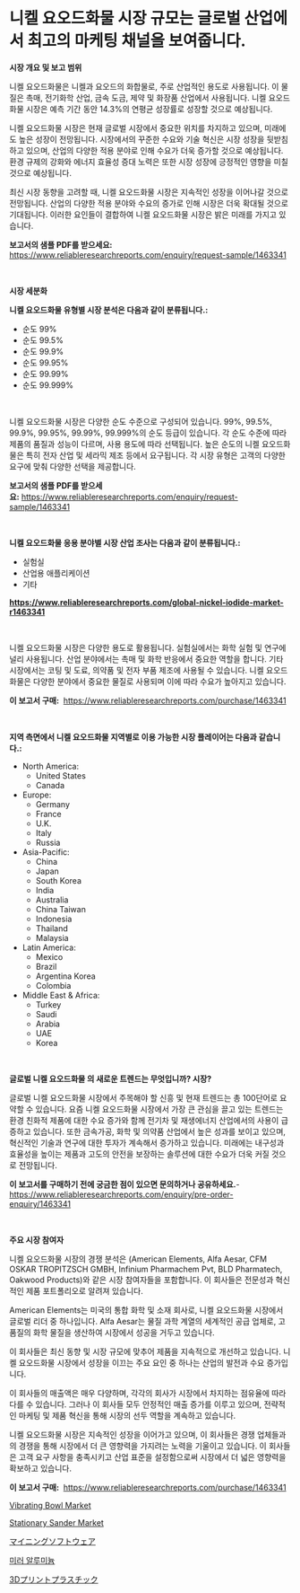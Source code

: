 <p><h1>니켈 요오드화물 시장 규모는 글로벌 산업에서 최고의 마케팅 채널을 보여줍니다.</h1></p><p><strong>시장 개요 및 보고 범위</strong></p>
<p><p>니켈 요오드화물은 니켈과 요오드의 화합물로, 주로 산업적인 용도로 사용됩니다. 이 물질은 촉매, 전기화학 산업, 금속 도금, 제약 및 화장품 산업에서 사용됩니다. 니켈 요오드화물 시장은 예측 기간 동안 14.3%의 연평균 성장률로 성장할 것으로 예상됩니다. </p><p>니켈 요오드화물 시장은 현재 글로벌 시장에서 중요한 위치를 차지하고 있으며, 미래에도 높은 성장이 전망됩니다. 시장에서의 꾸준한 수요와 기술 혁신은 시장 성장을 뒷받침하고 있으며, 산업의 다양한 적용 분야로 인해 수요가 더욱 증가할 것으로 예상됩니다. 환경 규제의 강화와 에너지 효율성 증대 노력은 또한 시장 성장에 긍정적인 영향을 미칠 것으로 예상됩니다. </p><p>최신 시장 동향을 고려할 때, 니켈 요오드화물 시장은 지속적인 성장을 이어나갈 것으로 전망됩니다. 산업의 다양한 적용 분야와 수요의 증가로 인해 시장은 더욱 확대될 것으로 기대됩니다. 이러한 요인들이 결합하여 니켈 요오드화물 시장은 밝은 미래를 가지고 있습니다.</p></p>
<p><strong>보고서의 샘플 PDF를 받으세요:</strong> <a href="https://www.reliableresearchreports.com/enquiry/request-sample/1463341">https://www.reliableresearchreports.com/enquiry/request-sample/1463341</a></p>
<p>&nbsp;</p>
<p><strong>시장 세분화</strong></p>
<p><strong>니켈 요오드화물 유형별 시장 분석은 다음과 같이 분류됩니다.:</strong></p>
<p><ul><li>순도 99%</li><li>순도 99.5%</li><li>순도 99.9%</li><li>순도 99.95%</li><li>순도 99.99%</li><li>순도 99.999%</li></ul></p>
<p>&nbsp;</p>
<p><p>니켈 요오드화물 시장은 다양한 순도 수준으로 구성되어 있습니다. 99%, 99.5%, 99.9%, 99.95%, 99.99%, 99.999%의 순도 등급이 있습니다. 각 순도 수준에 따라 제품의 품질과 성능이 다르며, 사용 용도에 따라 선택됩니다. 높은 순도의 니켈 요오드화물은 특히 전자 산업 및 세라믹 제조 등에서 요구됩니다. 각 시장 유형은 고객의 다양한 요구에 맞춰 다양한 선택을 제공합니다.</p></p>
<p><strong>보고서의 샘플 PDF를 받으세요:</strong>&nbsp;<a href="https://www.reliableresearchreports.com/enquiry/request-sample/1463341">https://www.reliableresearchreports.com/enquiry/request-sample/1463341</a></p>
<p>&nbsp;</p>
<p><strong> 니켈 요오드화물 응용 분야별 시장 산업 조사는 다음과 같이 분류됩니다.:</strong></p>
<p><ul><li>실험실</li><li>산업용 애플리케이션</li><li>기타</li></ul></p>
<p><strong><a href="https://www.reliableresearchreports.com/global-nickel-iodide-market-r1463341">https://www.reliableresearchreports.com/global-nickel-iodide-market-r1463341</a></strong></p>
<p>&nbsp;</p>
<p><p>니켈 요오드화물 시장은 다양한 용도로 활용됩니다. 실험실에서는 화학 실험 및 연구에 널리 사용됩니다. 산업 분야에서는 촉매 및 화학 반응에서 중요한 역할을 합니다. 기타 시장에서는 코팅 및 도료, 의약품 및 전자 부품 제조에 사용될 수 있습니다. 니켈 요오드화물은 다양한 분야에서 중요한 물질로 사용되며 이에 따라 수요가 높아지고 있습니다.</p></p>
<p><strong>이 보고서 구매:</strong>&nbsp; <a href="https://www.reliableresearchreports.com/purchase/1463341">https://www.reliableresearchreports.com/purchase/1463341</a></p>
<p>&nbsp;</p>
<p><strong>지역 측면에서 니켈 요오드화물 지역별로 이용 가능한 시장 플레이어는 다음과 같습니다.:</strong></p>
<p><ul>
    <li>
        North America:
        <ul>
            <li>United States</li>
            <li>Canada</li>
        </ul>
    </li>
    <li>
        Europe:
        <ul>
            <li>Germany</li>
            <li>France</li>
            <li>U.K.</li>
            <li>Italy</li>
            <li>Russia</li>
        </ul>
    </li>
    <li>
        Asia-Pacific:
        <ul>
            <li>China</li>
            <li>Japan</li>
            <li>South Korea</li>
            <li>India</li>
            <li>Australia</li>
            <li>China Taiwan</li>
            <li>Indonesia</li>
            <li>Thailand</li>
            <li>Malaysia</li>
        </ul>
    </li>
    <li>
        Latin America:
        <ul>
            <li>Mexico</li>
            <li>Brazil</li>
            <li>Argentina Korea</li>
            <li>Colombia</li>
        </ul>
    </li>
    <li>
        Middle East & Africa:
        <ul>
            <li>Turkey</li>
            <li>Saudi</li>
            <li>Arabia</li>
            <li>UAE</li>
            <li>Korea</li>
        </ul>
    </li>
    </ul></p>
<p>&nbsp;</p>
<p><strong>글로벌 니켈 요오드화물 의 새로운 트렌드는 무엇입니까? 시장?</strong></p>
<p><p>글로벌 니켈 요오드화물 시장에서 주목해야 할 신흥 및 현재 트렌드는 총 100단어로 요약할 수 있습니다. 요즘 니켈 요오드화물 시장에서 가장 큰 관심을 끌고 있는 트렌드는 환경 친화적 제품에 대한 수요 증가와 함께 전기차 및 재생에너지 산업에서의 사용이 급증하고 있습니다. 또한 금속가공, 화학 및 의약품 산업에서 높은 성과를 보이고 있으며, 혁신적인 기술과 연구에 대한 투자가 계속해서 증가하고 있습니다. 미래에는 내구성과 효율성을 높이는 제품과 고도의 안전을 보장하는 솔루션에 대한 수요가 더욱 커질 것으로 전망됩니다.</p></p>
<p><strong>이 보고서를 구매하기 전에 궁금한 점이 있으면 문의하거나 공유하세요.</strong>- <a href="https://www.reliableresearchreports.com/enquiry/pre-order-enquiry/1463341">https://www.reliableresearchreports.com/enquiry/pre-order-enquiry/1463341</a></p>
<p>&nbsp;</p>
<p><strong>주요 시장 참여자</strong></p>
<p><p>니켈 요오드화물 시장의 경쟁 분석은 (American Elements, Alfa Aesar, CFM OSKAR TROPITZSCH GMBH, Infinium Pharmachem Pvt, BLD Pharmatech, Oakwood Products)와 같은 시장 참여자들을 포함합니다. 이 회사들은 전문성과 혁신적인 제품 포트폴리오로 알려져 있습니다.</p><p>American Elements는 미국의 통합 화학 및 소재 회사로, 니켈 요오드화물 시장에서 글로벌 리더 중 하나입니다. Alfa Aesar는 물질 과학 계열의 세계적인 공급 업체로, 고품질의 화학 물질을 생산하여 시장에서 성공을 거두고 있습니다.</p><p>이 회사들은 최신 동향 및 시장 규모에 맞추어 제품을 지속적으로 개선하고 있습니다. 니켈 요오드화물 시장에서 성장을 이끄는 주요 요인 중 하나는 산업의 발전과 수요 증가입니다.</p><p>이 회사들의 매출액은 매우 다양하며, 각각의 회사가 시장에서 차지하는 점유율에 따라 다를 수 있습니다. 그러나 이 회사들 모두 안정적인 매출 증가를 이루고 있으며, 전략적인 마케팅 및 제품 혁신을 통해 시장의 선두 역할을 계속하고 있습니다.</p><p>니켈 요오드화물 시장은 지속적인 성장을 이어가고 있으며, 이 회사들은 경쟁 업체들과의 경쟁을 통해 시장에서 더 큰 영향력을 가지려는 노력을 기울이고 있습니다. 이 회사들은 고객 요구 사항을 충족시키고 산업 표준을 설정함으로써 시장에서 더 넓은 영향력을 확보하고 있습니다.</p></p>
<p><strong>이 보고서 구매:</strong>&nbsp;&nbsp;<a href="https://www.reliableresearchreports.com/purchase/1463341">https://www.reliableresearchreports.com/purchase/1463341</a></p>
<p><p><a href="https://github.com/marloy8/Market-Research-Report-List-4/blob/main/vibrating-bowl-market.md">Vibrating Bowl Market</a></p><p><a href="https://github.com/WillieWoodard/Market-Research-Report-List-4/blob/main/stationary-sander-market.md">Stationary Sander Market</a></p><p><a href="https://medium.com/@lonnyguann/%E8%A7%A3%E8%AA%AD%E3%83%9E%E3%82%A4%E3%83%8B%E3%83%B3%E3%82%B0%E3%82%BD%E3%83%95%E3%83%88%E3%82%A6%E3%82%A7%E3%82%A2%E5%B8%82%E5%A0%B4%E3%81%AE%E3%83%A1%E3%83%88%E3%83%AA%E3%82%AF%E3%82%B9-%E5%B8%82%E5%A0%B4%E3%82%B7%E3%82%A7%E3%82%A2-%E3%83%88%E3%83%AC%E3%83%B3%E3%83%89-%E3%81%8A%E3%82%88%E3%81%B3%E6%88%90%E9%95%B7%E3%83%91%E3%82%BF%E3%83%BC%E3%83%B3-4610b2d66e7a">マイニングソフトウェア</a></p><p><a href="https://medium.com/@cleocarroll2023/%EB%AF%B8%EB%9F%AC-%EC%95%8C%EB%A3%A8%EB%AF%B8%EB%8A%84-%EC%8B%9C%EC%9E%A5-%EC%A0%84%EB%A7%9D-%EC%82%B0%EC%97%85-%EA%B0%9C%EC%9A%94-%EB%B0%8F-%EC%98%88%EC%B8%A1-2024%EB%85%84%EB%B6%80%ED%84%B0-2031%EB%85%84%EA%B9%8C%EC%A7%80-118d4734fe7d">미러 알루미늄</a></p><p><a href="https://medium.com/@lonnyguann/3d%E3%83%97%E3%83%AA%E3%83%B3%E3%83%86%E3%82%A3%E3%83%B3%E3%82%B0%E3%83%97%E3%83%A9%E3%82%B9%E3%83%81%E3%83%83%E3%82%AF%E5%B8%82%E5%A0%B4%E5%B1%95%E6%9C%9B-%E7%94%A3%E6%A5%AD%E6%A6%82%E8%A6%81%E3%81%A8%E4%BA%88%E6%B8%AC-2024%E5%B9%B4%E3%81%8B%E3%82%892031%E5%B9%B4-1ea8c7fe9c3f">3Dプリントプラスチック</a></p></p>